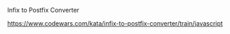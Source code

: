 Infix to Postfix Converter

https://www.codewars.com/kata/infix-to-postfix-converter/train/javascript
